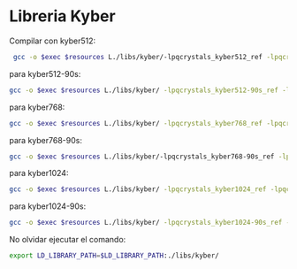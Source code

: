 # Libreria Kyber

Compilar con kyber512:
```bash
 gcc -o $exec $resources L./libs/kyber/-lpqcrystals_kyber512_ref -lpqcrystals_fips202_ref
```

para kyber512-90s:
```bash
gcc -o $exec $resources L./libs/kyber/ -lpqcrystals_kyber512-90s_ref -lpqcrystals_fips202_ref -lpqcrystals_aes256ctr_ref -lpqcrystals_sha2_ref
```

para kyber768:
```bash
gcc -o $exec $resources L./libs/kyber/ -lpqcrystals_kyber768_ref -lpqcrystals_fips202_ref
```

para kyber768-90s:
```bash
gcc -o $exec $resources L./libs/kyber/-lpqcrystals_kyber768-90s_ref -lpqcrystals_fips202_ref -lpqcrystals_aes256ctr_ref -lpqcrystals_sha2_ref
```

para kyber1024:
```bash
gcc -o $exec $resources L./libs/kyber/ -lpqcrystals_kyber1024_ref -lpqcrystals_fips202_ref
```

para kyber1024-90s:
```bash
gcc -o $exec $resources L./libs/kyber/ -lpqcrystals_kyber1024-90s_ref -lpqcrystals_fips202_ref -lpqcrystals_aes256ctr_ref -lpqcrystals_sha2_ref
```

No olvidar ejecutar el comando:
```bash
export LD_LIBRARY_PATH=$LD_LIBRARY_PATH:./libs/kyber/
```

